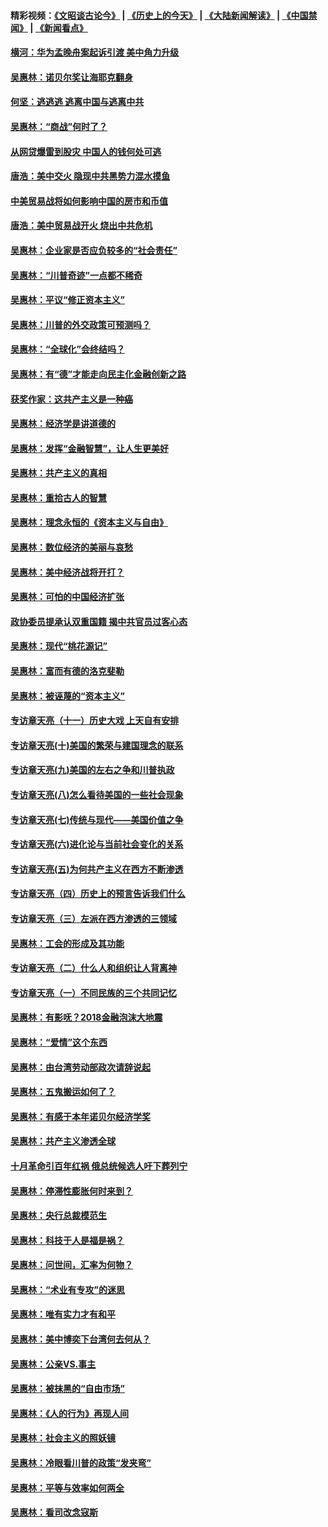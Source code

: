 #### 精彩视频：[《文昭谈古论今》](http://45.76.195.252/wenzhao) | [《历史上的今天》](http://45.76.195.252/today-in-history) | [《大陆新闻解读》](http://45.76.195.252/ntdtv-comedy) | [《中国禁闻》](http://45.76.195.252/ntdtv-news) | [《新闻看点》](http://45.76.195.252/news-insight) 

 #### [横河：华为孟晚舟案起诉引渡 美中角力升级](../pages/nsc423/n11027230.md?t=02110331) 

#### [吴惠林：诺贝尔奖让海耶克翻身](../pages/nsc423/n10890049.md?t=02110331) 

#### [何坚：逃逃逃 逃离中国与逃离中共](../pages/nsc423/n10592891.md?t=02110331) 

#### [吴惠林：“商战”何时了？](../pages/nsc423/n10573558.md?t=02110331) 

#### [从网贷爆雷到股灾 中国人的钱何处可逃](../pages/nsc423/n10572800.md?t=02110331) 

#### [唐浩：美中交火 隐现中共黑势力混水摸鱼](../pages/nsc423/n10544040.md?t=02110331) 

#### [中美贸易战将如何影响中国的房市和币值](../pages/nsc423/n10543697.md?t=02110331) 

#### [唐浩：美中贸易战开火 烧出中共危机](../pages/nsc423/n10540126.md?t=02110331) 

#### [吴惠林：企业家是否应负较多的“社会责任”](../pages/nsc423/n10535022.md?t=02110331) 

#### [吴惠林：“川普奇迹”一点都不稀奇](../pages/nsc423/n10512808.md?t=02110331) 

#### [吴惠林：平议“修正资本主义”](../pages/nsc423/n10495724.md?t=02110331) 

#### [吴惠林：川普的外交政策可预测吗？](../pages/nsc423/n10462387.md?t=02110331) 

#### [吴惠林：“全球化”会终结吗？](../pages/nsc423/n10452838.md?t=02110331) 

#### [吴惠林：有“德”才能走向民主化金融创新之路](../pages/nsc423/n10432292.md?t=02110331) 

#### [获奖作家：这共产主义是一种癌](../pages/nsc423/n10431541.md?t=02110331) 

#### [吴惠林：经济学是讲道德的](../pages/nsc423/n10398014.md?t=02110331) 

#### [吴惠林：发挥“金融智慧”，让人生更美好](../pages/nsc423/n10375019.md?t=02110331) 

#### [吴惠林：共产主义的真相](../pages/nsc423/n10351394.md?t=02110331) 

#### [吴惠林：重拾古人的智慧](../pages/nsc423/n10337691.md?t=02110331) 

#### [吴惠林：理念永恒的《资本主义与自由》](../pages/nsc423/n10316274.md?t=02110331) 

#### [吴惠林：数位经济的美丽与哀愁](../pages/nsc423/n10292946.md?t=02110331) 

#### [吴惠林：美中经济战将开打？](../pages/nsc423/n10258825.md?t=02110331) 

#### [吴惠林：可怕的中国经济扩张](../pages/nsc423/n10219147.md?t=02110331) 

#### [政协委员提承认双重国籍 揭中共官员过客心态](../pages/nsc423/n10208809.md?t=02110331) 

#### [吴惠林：现代“桃花源记”](../pages/nsc423/n10185234.md?t=02110331) 

#### [吴惠林：富而有德的洛克斐勒](../pages/nsc423/n10142264.md?t=02110331) 

#### [吴惠林：被诬蔑的“资本主义”](../pages/nsc423/n10124816.md?t=02110331) 

#### [专访章天亮（十一）历史大戏 上天自有安排](../pages/nsc423/n10094905.md?t=02110331) 

#### [专访章天亮(十)美国的繁荣与建国理念的联系](../pages/nsc423/n10094899.md?t=02110331) 

#### [专访章天亮(九)美国的左右之争和川普执政](../pages/nsc423/n10094889.md?t=02110331) 

#### [专访章天亮(八)怎么看待美国的一些社会现象](../pages/nsc423/n10094857.md?t=02110331) 

#### [专访章天亮(七)传统与现代——美国价值之争](../pages/nsc423/n10093140.md?t=02110331) 

#### [专访章天亮(六)进化论与当前社会变化的关系](../pages/nsc423/n10092036.md?t=02110331) 

#### [专访章天亮(五)为何共产主义在西方不断渗透](../pages/nsc423/n10083620.md?t=02110331) 

#### [专访章天亮（四）历史上的预言告诉我们什么](../pages/nsc423/n10083606.md?t=02110331) 

#### [专访章天亮（三）左派在西方渗透的三领域](../pages/nsc423/n10081115.md?t=02110331) 

#### [吴惠林：工会的形成及其功能](../pages/nsc423/n10080633.md?t=02110331) 

#### [专访章天亮（二）什么人和组织让人背离神](../pages/nsc423/n10076637.md?t=02110331) 

#### [专访章天亮（一）不同民族的三个共同记忆](../pages/nsc423/n10074188.md?t=02110331) 

#### [吴惠林：有影呒？2018金融泡沫大地震](../pages/nsc423/n10040534.md?t=02110331) 

#### [吴惠林：“爱情”这个东西](../pages/nsc423/n10019423.md?t=02110331) 

#### [吴惠林：由台湾劳动部政次请辞说起](../pages/nsc423/n9979679.md?t=02110331) 

#### [吴惠林：五鬼搬运如何了？](../pages/nsc423/n9925338.md?t=02110331) 

#### [吴惠林：有感于本年诺贝尔经济学奖](../pages/nsc423/n9871883.md?t=02110331) 

#### [吴惠林：共产主义渗透全球](../pages/nsc423/n9812748.md?t=02110331) 

#### [十月革命引百年红祸 俄总统候选人吁下葬列宁](../pages/nsc423/n9810182.md?t=02110331) 

#### [吴惠林：停滞性膨胀何时来到？](../pages/nsc423/n9764136.md?t=02110331) 

#### [吴惠林：央行总裁模范生](../pages/nsc423/n9728134.md?t=02110331) 

#### [吴惠林：科技于人是福是祸？](../pages/nsc423/n9672982.md?t=02110331) 

#### [吴惠林：问世间，汇率为何物？](../pages/nsc423/n9621788.md?t=02110331) 

#### [吴惠林：“术业有专攻”的迷思](../pages/nsc423/n9580363.md?t=02110331) 

#### [吴惠林：唯有实力才有和平](../pages/nsc423/n9529599.md?t=02110331) 

#### [吴惠林：美中博奕下台湾何去何从？](../pages/nsc423/n9483598.md?t=02110331) 

#### [吴惠林：公亲VS.事主](../pages/nsc423/n9425637.md?t=02110331) 

#### [吴惠林：被抹黑的“自由市场”](../pages/nsc423/n9351545.md?t=02110331) 

#### [吴惠林：《人的行为》再现人间](../pages/nsc423/n9296339.md?t=02110331) 

#### [吴惠林：社会主义的照妖镜](../pages/nsc423/n9243460.md?t=02110331) 

#### [吴惠林：冷眼看川普的政策“发夹弯”](../pages/nsc423/n9120684.md?t=02110331) 

#### [吴惠林：平等与效率如何两全](../pages/nsc423/n9075430.md?t=02110331) 

#### [吴惠林：看司改念寇斯](../pages/nsc423/n9024915.md?t=02110331) 

